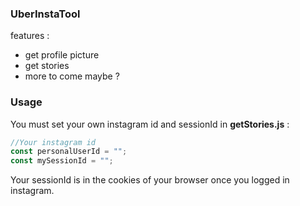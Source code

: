 ### UberInstaTool

features :

* get profile picture
* get stories
* more to come maybe ?

### Usage

You must set your own instagram id and sessionId in __getStories.js__ :
```javascript
//Your instagram id
const personalUserId = "";
const mySessionId = "";
```

Your sessionId is in the cookies of your browser once you logged in instagram.
